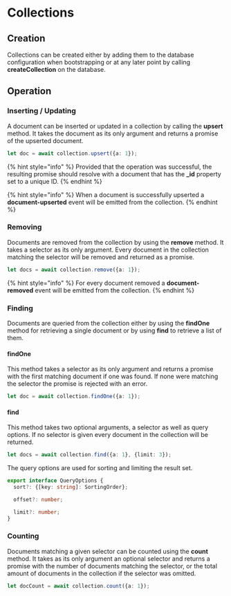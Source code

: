 # Collections

## Creation

Collections can be created either by adding them to the database configuration when bootstrapping or at any later point by calling **createCollection** on the database.

## Operation

### Inserting / Updating

A document can be inserted or updated in a collection by calling the **upsert** method. It takes the document as its only argument and returns a promise of the upserted document.

```typescript
let doc = await collection.upsert({a: 1});
```

{% hint style="info" %}
Provided that the operation was successful, the resulting promise should resolve with a document that has the **\_id** property set to a unique ID.
{% endhint %}

{% hint style="info" %}
When a document is successfully upserted a **document-upserted** event will be emitted from the collection.
{% endhint %}

### Removing

Documents are removed from the collection by using the **remove** method. It takes a selector as its only argument. Every document in the collection matching the selector will be removed and returned as a promise.

```typescript
let docs = await collection.remove({a: 1});
```

{% hint style="info" %}
For every document removed a **document-removed** event will be emitted from the collection.
{% endhint %}

### Finding

Documents are queried from the collection either by using the **findOne** method for retrieving a single document or by using **find** to retrieve a list of them.

#### findOne

This method takes a selector as its only argument and returns a promise with the first matching document if one was found. If none were matching the selector the promise is rejected with an error.

```typescript
let doc = await collection.findOne({a: 1});
```

#### find

This method takes two optional arguments, a selector as well as query options. If no selector is given every document in the collection will be returned.

```typescript
let docs = await collection.find({a: 1}, {limit: 3});
```

The query options are used for sorting and limiting the result set.

```typescript
export interface QueryOptions {
  sort?: {[key: string]: SortingOrder};

  offset?: number;

  limit?: number;
}
```

### Counting

Documents matching a given selector can be counted using the **count** method. It takes as its only argument an optional selector and returns a promise with the number of documents matching the selector, or the total amount of documents in the collection if the selector was omitted.

```typescript
let docCount = await collection.count({a: 1});
```


